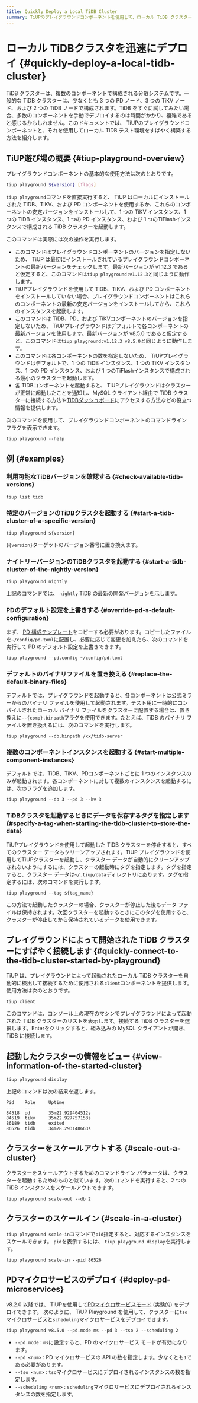 ```yaml
---
title: Quickly Deploy a Local TiDB Cluster
summary: TiUPのプレイグラウンドコンポーネントを使用して、ローカル TiDB クラスターをすばやくデプロイする方法を学習します。
---
```


# ローカル TiDBクラスタを迅速にデプロイ {#quickly-deploy-a-local-tidb-cluster}

TiDB クラスターは、複数のコンポーネントで構成される分散システムです。一般的な TiDB クラスターは、少なくとも 3 つの PD ノード、3 つの TiKV ノード、および 2 つの TiDB ノードで構成されます。TiDB をすぐに試してみたい場合、多数のコンポーネントを手動でデプロイするのは時間がかかり、複雑であると感じるかもしれません。このドキュメントでは、 TiUPのプレイグラウンドコンポーネントと、それを使用してローカル TiDB テスト環境をすばやく構築する方法を紹介します。

## TiUP遊び場の概要 {#tiup-playground-overview}

プレイグラウンドコンポーネントの基本的な使用方法は次のとおりです。

```bash
tiup playground ${version} [flags]
```

`tiup playground`コマンドを直接実行すると、 TiUP はローカルにインストールされた TiDB、TiKV、および PD コンポーネントを使用するか、これらのコンポーネントの安定バージョンをインストールして、1 つの TiKV インスタンス、1 つの TiDB インスタンス、1 つの PD インスタンス、および 1 つのTiFlashインスタンスで構成される TiDB クラスターを起動します。

このコマンドは実際には次の操作を実行します。

-   このコマンドはプレイグラウンドコンポーネントのバージョンを指定しないため、 TiUP は最初にインストールされているプレイグラウンドコンポーネントの最新バージョンをチェックします。最新バージョンが v1.12.3 であると仮定すると、このコマンドは`tiup playground:v1.12.3`と同じように動作します。
-   TiUPプレイグラウンドを使用して TiDB、TiKV、および PD コンポーネントをインストールしていない場合、プレイグラウンドコンポーネントはこれらのコンポーネントの最新の安定バージョンをインストールしてから、これらのインスタンスを起動します。
-   このコマンドは TiDB、PD、および TiKVコンポーネントのバージョンを指定しないため、 TiUPプレイグラウンドはデフォルトで各コンポーネントの最新バージョンを使用します。最新バージョンが v8.5.0 であると仮定すると、このコマンドは`tiup playground:v1.12.3 v8.5.0`と同じように動作します。
-   このコマンドは各コンポーネントの数を指定しないため、 TiUPプレイグラウンドはデフォルトで、1 つの TiDB インスタンス、1 つの TiKV インスタンス、1 つの PD インスタンス、および 1 つのTiFlashインスタンスで構成される最小のクラスターを起動します。
-   各 TiDBコンポーネントを起動すると、 TiUPプレイグラウンドはクラスターが正常に起動したことを通知し、MySQL クライアント経由で TiDB クラスターに接続する方法や[TiDBダッシュボード](/dashboard/dashboard-intro.md)にアクセスする方法などの役立つ情報を提供します。

次のコマンドを使用して、プレイグラウンドコンポーネントのコマンドライン フラグを表示できます。

```shell
tiup playground --help
```

## 例 {#examples}

### 利用可能なTiDBバージョンを確認する {#check-available-tidb-versions}

```shell
tiup list tidb
```

### 特定のバージョンのTiDBクラスタを起動する {#start-a-tidb-cluster-of-a-specific-version}

```shell
tiup playground ${version}
```

`${version}`ターゲットのバージョン番号に置き換えます。

### ナイトリーバージョンのTiDBクラスタを起動する {#start-a-tidb-cluster-of-the-nightly-version}

```shell
tiup playground nightly
```

上記のコマンドでは、 `nightly` TiDB の最新の開発バージョンを示します。

### PDのデフォルト設定を上書きする {#override-pd-s-default-configuration}

まず、 [PD 構成テンプレート](https://github.com/pingcap/pd/blob/master/conf/config.toml)をコピーする必要があります。コピーしたファイルを`~/config/pd.toml`に配置し、必要に応じて変更を加えたら、次のコマンドを実行して PD のデフォルト設定を上書きできます。

```shell
tiup playground --pd.config ~/config/pd.toml
```

### デフォルトのバイナリファイルを置き換える {#replace-the-default-binary-files}

デフォルトでは、プレイグラウンドを起動すると、各コンポーネントは公式ミラーからのバイナリ ファイルを使用して起動されます。テスト用に一時的にコンパイルされたローカル バイナリ ファイルをクラスターに配置する場合は、置き換えに`--{comp}.binpath`フラグを使用できます。たとえば、TiDB のバイナリ ファイルを置き換えるには、次のコマンドを実行します。

```shell
tiup playground --db.binpath /xx/tidb-server
```

### 複数のコンポーネントインスタンスを起動する {#start-multiple-component-instances}

デフォルトでは、TiDB、TiKV、PDコンポーネントごとに 1 つのインスタンスのみが起動されます。各コンポーネントに対して複数のインスタンスを起動するには、次のフラグを追加します。

```shell
tiup playground --db 3 --pd 3 --kv 3
```

### TiDBクラスタを起動するときにデータを保存するタグを指定します {#specify-a-tag-when-starting-the-tidb-cluster-to-store-the-data}

TiUPプレイグラウンドを使用して起動した TiDB クラスターを停止すると、すべてのクラスター データもクリーンアップされます。TiUP プレイグラウンドを使用してTiUPクラスターを起動し、クラスター データが自動的にクリーンアップされないようにするには、クラスターの起動時にタグを指定します。タグを指定すると、クラスター データは`~/.tiup/data`ディレクトリにあります。タグを指定するには、次のコマンドを実行します。

```shell
tiup playground --tag ${tag_name}
```

この方法で起動したクラスターの場合、クラスターが停止した後もデータ ファイルは保持されます。次回クラスターを起動するときにこのタグを使用すると、クラスターが停止してから保持されているデータを使用できます。

## プレイグラウンドによって開始された TiDB クラスターにすばやく接続します {#quickly-connect-to-the-tidb-cluster-started-by-playground}

TiUP は、プレイグラウンドによって起動されたローカル TiDB クラスターを自動的に検出して接続するために使用される`client`コンポーネントを提供します。使用方法は次のとおりです。

```shell
tiup client
```

このコマンドは、コンソール上の現在のマシンでプレイグラウンドによって起動された TiDB クラスターのリストを表示します。接続する TiDB クラスターを選択します。Enter<kbd>を</kbd>クリックすると、組み込みの MySQL クライアントが開き、TiDB に接続します。

## 起動したクラスターの情報をビュー {#view-information-of-the-started-cluster}

```shell
tiup playground display
```

上記のコマンドは次の結果を返します。

    Pid    Role     Uptime
    ---    ----     ------
    84518  pd       35m22.929404512s
    84519  tikv     35m22.927757153s
    86189  tidb     exited
    86526  tidb     34m28.293148663s

## クラスターをスケールアウトする {#scale-out-a-cluster}

クラスターをスケールアウトするためのコマンドライン パラメータは、クラスターを起動するためのものと似ています。次のコマンドを実行すると、2 つの TiDB インスタンスをスケールアウトできます。

```shell
tiup playground scale-out --db 2
```

## クラスターのスケールイン {#scale-in-a-cluster}

`tiup playground scale-in`コマンドで`pid`指定すると、対応するインスタンスをスケールできます。 `pid`を表示するには、 `tiup playground display`を実行します。

```shell
tiup playground scale-in --pid 86526
```

## PDマイクロサービスのデプロイ {#deploy-pd-microservices}

v8.2.0 以降では、 TiUPを使用して[PDマイクロサービスモード](/pd-microservices.md) (実験的) をデプロイできます。 次のように、 TiUP Playground を使用して、クラスターに`tso`マイクロサービスと`scheduling`マイクロサービスをデプロイできます。

```shell
tiup playground v8.5.0 --pd.mode ms --pd 3 --tso 2 --scheduling 2
```

-   `--pd.mode` : `ms`に設定すると、PD のマイクロサービス モードが有効になります。
-   `--pd <num>` : PD マイクロサービスの API の数を指定します。少なくとも`1`である必要があります。
-   `--tso <num>` : `tso`マイクロサービスにデプロイされるインスタンスの数を指定します。
-   `--scheduling <num>` : `scheduling`マイクロサービスにデプロイされるインスタンスの数を指定します。
